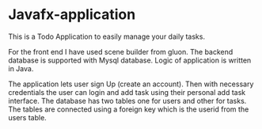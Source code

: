 # Javafx-application

This is a Todo Application to easily manage your daily tasks.

For the front end I have used scene builder from gluon.
The backend database is supported with Mysql database.
Logic of application is written in Java.

The application lets user sign Up (create an account).
Then with necessary credentials the user can login and add task using their personal add task interface.
The database has two tables one for users and other for tasks.
The tables are connected using a foreign key which is the userid from the users table.
 
